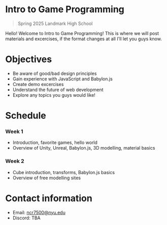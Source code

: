 # Intro to Game Programming
> Spring 2025 Landmark High School

Hello! Welcome to Intro to Game Programming! This is where we will post materials and excercises, if the format changes at all I'll let you guys know.

# Objectives

- Be aware of good/bad design principles
- Gain experience with JavaScript and Babylon.js
- Create demo excercises
- Understand the future of web development
- Explore any topics you guys would like!

# Schedule

### Week 1
- Introduction, favorite games, hello world
- Overview of Unity, Unreal, Babylon.js, 3D modelling, material basics

### Week 2
- Cube introduction, transforms, Babylon.js basics
- Overview of free modelling sites

# Contact information

- Email: ncr7500@nyu.edu
- Discord: TBA
